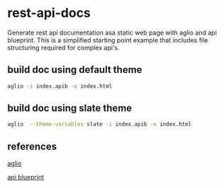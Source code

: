 # rest-api-docs
Generate rest api documentation asa static web page with aglio and api blueprint. This is a simplified starting point example that includes file structuring required for complex api's.  

## build doc using default theme 

```bash
aglio -i index.apib -o index.html
```


## build doc using slate theme 

```bash
aglio  --theme-variables slate -i index.apib -o index.html
```

## references

[aglio](https://github.com/danielgtaylor/aglio)

[api blueprint](https://github.com/apiaryio/api-blueprint/blob/master/API%20Blueprint%20Specification.md)
